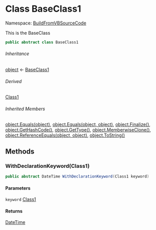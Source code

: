﻿# Class BaseClass1

Namespace: [BuildFromVBSourceCode](BuildFromVBSourceCode\.md)

This is the BaseClass

```csharp
public abstract class BaseClass1
```

###### Inheritance

[object](https://learn\.microsoft\.com/dotnet/api/system\.object) ← 
[BaseClass1](BuildFromVBSourceCode\.BaseClass1\.md)

###### Derived

[Class1](BuildFromVBSourceCode\.Class1\.md)

###### Inherited Members

[object\.Equals\(object\)](https://learn\.microsoft\.com/dotnet/api/system\.object\.equals\#system\-object\-equals\(system\-object\)), 
[object\.Equals\(object, object\)](https://learn\.microsoft\.com/dotnet/api/system\.object\.equals\#system\-object\-equals\(system\-object\-system\-object\)), 
[object\.Finalize\(\)](https://learn\.microsoft\.com/dotnet/api/system\.object\.finalize), 
[object\.GetHashCode\(\)](https://learn\.microsoft\.com/dotnet/api/system\.object\.gethashcode), 
[object\.GetType\(\)](https://learn\.microsoft\.com/dotnet/api/system\.object\.gettype), 
[object\.MemberwiseClone\(\)](https://learn\.microsoft\.com/dotnet/api/system\.object\.memberwiseclone), 
[object\.ReferenceEquals\(object, object\)](https://learn\.microsoft\.com/dotnet/api/system\.object\.referenceequals), 
[object\.ToString\(\)](https://learn\.microsoft\.com/dotnet/api/system\.object\.tostring)

## Methods

### <a id="BuildFromVBSourceCode_BaseClass1_WithDeclarationKeyword_BuildFromVBSourceCode_Class1_"></a>WithDeclarationKeyword\(Class1\)

```csharp
public abstract DateTime WithDeclarationKeyword(Class1 keyword)
```

#### Parameters

`keyword` [Class1](BuildFromVBSourceCode\.Class1\.md)

#### Returns

[DateTime](https://learn\.microsoft\.com/dotnet/api/system\.datetime)

